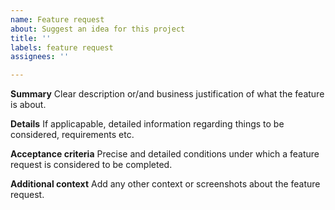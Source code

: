 ```yaml
---
name: Feature request
about: Suggest an idea for this project
title: ''
labels: feature request
assignees: ''

---
```


**Summary**
Clear description or/and business justification of what the feature is about.

**Details**
If applicapable, detailed information regarding things to be considered, requirements etc.

**Acceptance criteria**
Precise and detailed conditions under which a feature request is considered to be completed.

**Additional context**
Add any other context or screenshots about the feature request.
